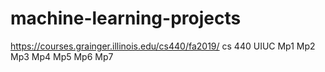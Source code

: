 # machine-learning-projects
https://courses.grainger.illinois.edu/cs440/fa2019/
cs 440 UIUC
Mp1 
Mp2
Mp3
Mp4
Mp5
Mp6
Mp7

